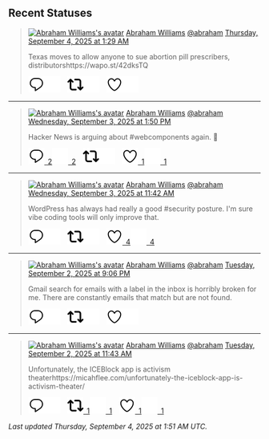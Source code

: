 ## Recent Statuses

> <a href="https://indieweb.social/@abraham"><img alt="Abraham Williams's avatar" src="https://cdn.masto.host/indiewebsocial/accounts/avatars/109/292/540/382/343/163/original/d00f2e03ce9c85b1.jpg" height="24" width="24" ></a> [Abraham Williams](https://indieweb.social/@abraham) [@abraham](https://indieweb.social/@abraham) [Thursday, September 4, 2025 at 1:29 AM](https://indieweb.social/@abraham/115143432968662346)
>
> Texas moves to allow anyone to sue abortion pill prescribers, distributorshttps://wapo.st/42dksTQ
>
> [![Reply](./images/reply_light.svg#gh-light-mode-only "Reply")](https://indieweb.social/@abraham/115143432968662346#gh-light-mode-only)[![Reply](./images/reply.svg#gh-dark-mode-only "Reply")](https://indieweb.social/@abraham/115143432968662346#gh-dark-mode-only)&emsp;[![Boost](./images/retweet_light.svg#gh-light-mode-only "Boost")](https://indieweb.social/@abraham/115143432968662346#gh-light-mode-only)[![Boost](./images/retweet.svg#gh-dark-mode-only "Boost")](https://indieweb.social/@abraham/115143432968662346#gh-dark-mode-only)&emsp;[![Favorite](./images/like_light.svg#gh-light-mode-only "Favorite")](https://indieweb.social/@abraham/115143432968662346#gh-light-mode-only)[![Favorite](./images/like.svg#gh-dark-mode-only "Favorite")](https://indieweb.social/@abraham/115143432968662346#gh-dark-mode-only)


---

> <a href="https://indieweb.social/@abraham"><img alt="Abraham Williams's avatar" src="https://cdn.masto.host/indiewebsocial/accounts/avatars/109/292/540/382/343/163/original/d00f2e03ce9c85b1.jpg" height="24" width="24" ></a> [Abraham Williams](https://indieweb.social/@abraham) [@abraham](https://indieweb.social/@abraham) [Wednesday, September 3, 2025 at 1:50 PM](https://indieweb.social/@abraham/115140685382546090)
>
> Hacker News is arguing about #webcomponents again. 🍿
>
> [![Reply](./images/reply_light.svg#gh-light-mode-only "Reply")&ensp;2](https://indieweb.social/@abraham/115140685382546090#gh-light-mode-only)[![Reply](./images/reply.svg#gh-dark-mode-only "Reply")&ensp;2](https://indieweb.social/@abraham/115140685382546090#gh-dark-mode-only)&emsp;[![Boost](./images/retweet_light.svg#gh-light-mode-only "Boost")](https://indieweb.social/@abraham/115140685382546090#gh-light-mode-only)[![Boost](./images/retweet.svg#gh-dark-mode-only "Boost")](https://indieweb.social/@abraham/115140685382546090#gh-dark-mode-only)&emsp;[![Favorite](./images/like_light.svg#gh-light-mode-only "Favorite")&ensp;1](https://indieweb.social/@abraham/115140685382546090#gh-light-mode-only)[![Favorite](./images/like.svg#gh-dark-mode-only "Favorite")&ensp;1](https://indieweb.social/@abraham/115140685382546090#gh-dark-mode-only)


---

> <a href="https://indieweb.social/@abraham"><img alt="Abraham Williams's avatar" src="https://cdn.masto.host/indiewebsocial/accounts/avatars/109/292/540/382/343/163/original/d00f2e03ce9c85b1.jpg" height="24" width="24" ></a> [Abraham Williams](https://indieweb.social/@abraham) [@abraham](https://indieweb.social/@abraham) [Wednesday, September 3, 2025 at 11:42 AM](https://indieweb.social/@abraham/115140182889931676)
>
> WordPress has always had really a good #security posture. I&#39;m sure vibe coding tools will only improve that.
>
> [![Reply](./images/reply_light.svg#gh-light-mode-only "Reply")](https://indieweb.social/@abraham/115140182889931676#gh-light-mode-only)[![Reply](./images/reply.svg#gh-dark-mode-only "Reply")](https://indieweb.social/@abraham/115140182889931676#gh-dark-mode-only)&emsp;[![Boost](./images/retweet_light.svg#gh-light-mode-only "Boost")](https://indieweb.social/@abraham/115140182889931676#gh-light-mode-only)[![Boost](./images/retweet.svg#gh-dark-mode-only "Boost")](https://indieweb.social/@abraham/115140182889931676#gh-dark-mode-only)&emsp;[![Favorite](./images/like_light.svg#gh-light-mode-only "Favorite")&ensp;4](https://indieweb.social/@abraham/115140182889931676#gh-light-mode-only)[![Favorite](./images/like.svg#gh-dark-mode-only "Favorite")&ensp;4](https://indieweb.social/@abraham/115140182889931676#gh-dark-mode-only)


---

> <a href="https://indieweb.social/@abraham"><img alt="Abraham Williams's avatar" src="https://cdn.masto.host/indiewebsocial/accounts/avatars/109/292/540/382/343/163/original/d00f2e03ce9c85b1.jpg" height="24" width="24" ></a> [Abraham Williams](https://indieweb.social/@abraham) [@abraham](https://indieweb.social/@abraham) [Tuesday, September 2, 2025 at 9:06 PM](https://indieweb.social/@abraham/115136736361867826)
>
> Gmail search for emails with a label in the inbox is horribly broken for me. There are constantly emails that match but are not found.
>
> [![Reply](./images/reply_light.svg#gh-light-mode-only "Reply")](https://indieweb.social/@abraham/115136736361867826#gh-light-mode-only)[![Reply](./images/reply.svg#gh-dark-mode-only "Reply")](https://indieweb.social/@abraham/115136736361867826#gh-dark-mode-only)&emsp;[![Boost](./images/retweet_light.svg#gh-light-mode-only "Boost")](https://indieweb.social/@abraham/115136736361867826#gh-light-mode-only)[![Boost](./images/retweet.svg#gh-dark-mode-only "Boost")](https://indieweb.social/@abraham/115136736361867826#gh-dark-mode-only)&emsp;[![Favorite](./images/like_light.svg#gh-light-mode-only "Favorite")](https://indieweb.social/@abraham/115136736361867826#gh-light-mode-only)[![Favorite](./images/like.svg#gh-dark-mode-only "Favorite")](https://indieweb.social/@abraham/115136736361867826#gh-dark-mode-only)


---

> <a href="https://indieweb.social/@abraham"><img alt="Abraham Williams's avatar" src="https://cdn.masto.host/indiewebsocial/accounts/avatars/109/292/540/382/343/163/original/d00f2e03ce9c85b1.jpg" height="24" width="24" ></a> [Abraham Williams](https://indieweb.social/@abraham) [@abraham](https://indieweb.social/@abraham) [Tuesday, September 2, 2025 at 11:43 AM](https://indieweb.social/@abraham/115134525227767868)
>
> Unfortunately, the ICEBlock app is activism theaterhttps://micahflee.com/unfortunately-the-iceblock-app-is-activism-theater/
>
> [![Reply](./images/reply_light.svg#gh-light-mode-only "Reply")](https://indieweb.social/@abraham/115134525227767868#gh-light-mode-only)[![Reply](./images/reply.svg#gh-dark-mode-only "Reply")](https://indieweb.social/@abraham/115134525227767868#gh-dark-mode-only)&emsp;[![Boost](./images/retweet_light.svg#gh-light-mode-only "Boost")&ensp;1](https://indieweb.social/@abraham/115134525227767868#gh-light-mode-only)[![Boost](./images/retweet.svg#gh-dark-mode-only "Boost")&ensp;1](https://indieweb.social/@abraham/115134525227767868#gh-dark-mode-only)&emsp;[![Favorite](./images/like_light.svg#gh-light-mode-only "Favorite")&ensp;1](https://indieweb.social/@abraham/115134525227767868#gh-light-mode-only)[![Favorite](./images/like.svg#gh-dark-mode-only "Favorite")&ensp;1](https://indieweb.social/@abraham/115134525227767868#gh-dark-mode-only)


_Last updated Thursday, September 4, 2025 at 1:51 AM UTC._
